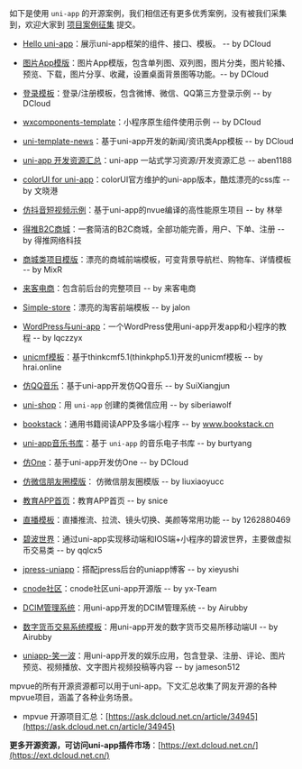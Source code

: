 如下是使用 ``uni-app`` 的开源案例，我们相信还有更多优秀案例，没有被我们采集到，欢迎大家到 [项目案例征集](http://github.com/dcloudio/uni-app/issues/6) 提交。

- [Hello uni-app](https://github.com/dcloudio/hello-uniapp)：展示uni-app框架的组件、接口、模板。 -- by DCloud

- [图片App模版](https://github.com/dcloudio/uni-template-picture)：图片App模版，包含单列图、双列图，图片分类，图片轮播、预览、下载，图片分享、收藏，设置桌面背景图等功能。-- by DCloud

- [登录模板](https://github.com/dcloudio/uni-template-login)：登录/注册模板，包含微博、微信、QQ第三方登录示例  -- by DCloud

- [wxcomponents-template](https://github.com/dcloudio/uni-app/tree/master/examples/wxcomponents-template)：小程序原生组件使用示例 -- by DCloud

- [uni-template-news](https://github.com/dcloudio/uni-template-news)：基于uni-app开发的新闻/资讯类App模板 -- by DCloud

- [uni-app 开发资源汇总](https://github.com/aben1188/awesome-uni-app/blob/master/README.md)：uni-app 一站式学习资源/开发资源汇总 -- aben1188

- [colorUI for uni-app](https://ext.dcloud.net.cn/plugin?id=239)：colorUI官方维护的uni-app版本，酷炫漂亮的css库 -- by 文晓港

- [仿抖音短视频示例](https://ext.dcloud.net.cn/plugin?id=860)：基于uni-app的nvue编译的高性能原生项目 -- by 林举

- [得推B2C商城](https://ext.dcloud.net.cn/plugin?id=187)：一套简洁的B2C商城，全部功能完善，用户、下单、注册 -- by 得推网络科技

- [商城类项目模版](https://ext.dcloud.net.cn/plugin?id=200)：漂亮的商城前端模板，可变背景导航栏、购物车、详情模板 -- by  MixR 

- [来客电商](http://www.laiketui.com/)：包含前后台的完整项目 -- by 来客电商

- [Simple-store](https://ext.dcloud.net.cn/plugin?id=186)：漂亮的淘客前端模板 -- by jalon

- [WordPress与uni-app](https://ask.dcloud.net.cn/article/35704)：一个WordPress使用uni-app开发app和小程序的教程 -- by lqczzyx

- [unicmf模板](https://ext.dcloud.net.cn/plugin?id=241)：基于thinkcmf5.1(thinkphp5.1)开发的unicmf模板 -- by hrai.online

- [仿QQ音乐](https://github.com/SuiXiangjun/uniappQQmic)：基于uni-app开发仿QQ音乐 -- by SuiXiangjun

- [uni-shop](https://github.com/siberiawolf/uni-shop)：用 `uni-app` 创建的类微信应用 -- by siberiawolf

- [bookstack](https://github.com/TruthHun/BookChatApp)：通用书籍阅读APP及多端小程序 -- by www.bookstack.cn

- [uni-app音乐书库](https://gitee.com/yanglilong127/uniapp_music_library)：基于 `uni-app` 的音乐电子书库 -- by burtyang

- [仿One](https://github.com/dcloudio/uni-template-one)：基于uni-app开发仿One -- by DCloud

- [仿微信朋友圈模版](https://github.com/liuxiaoyucc/uni-app-moments)： 仿微信朋友圈模版 -- by liuxiaoyucc

- [教育APP首页](http://ext.dcloud.net.cn/plugin?id=216)：教育APP首页 -- by snice 

- [直播模板](https://ext.dcloud.net.cn/plugin?id=226)：直播推流、拉流、镜头切换、美颜等常用功能 -- by 1262880469

- [碧波世界](https://github.com/qqlcx5/uniapp)：通过uni-app实现移动端和IOS端+小程序的碧波世界，主要做虚拟币交易类 -- by qqlcx5

- [jpress-uniapp](https://github.com/xieyushi/jpress-uniapp)：搭配jpress后台的uniapp博客 -- by xieyushi

- [cnode社区](https://github.com/yx-Team/cnode)：cnode社区uni-app开源版 -- by yx-Team

- [DCIM管理系统](https://github.com/Airubby/uniapp)：用uni-app开发的DCIM管理系统  -- by Airubby

- [数字货币交易系统模板](http://ext.dcloud.net.cn/plugin?id=304)：用uni-app开发的数字货币交易所移动端UI  -- by Airubby

- [uniapp-笑一波](https://gitee.com/jameson512/xiaoyibo)：用uni-app开发的娱乐应用，包含登录、注册、评论、图片预览、视频播放、文字图片视频投稿等内容  -- by jameson512


mpvue的所有开源资源都可以用于uni-app。下文汇总收集了网友开源的各种mpvue项目，涵盖了各种业务场景。
- mpvue 开源项目汇总：[https://ask.dcloud.net.cn/article/34945](https://ask.dcloud.net.cn/article/34945)

**更多开源资源，可访问uni-app插件市场**：[https://ext.dcloud.net.cn/](https://ext.dcloud.net.cn/)
